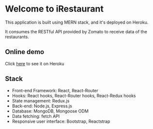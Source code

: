 # Welcome to iRestaurant

This application is built using MERN stack, and it's deployed on Heroku.

It consumes the RESTful API provided by Zomato to receive data of the restaurants.

## Online demo

Click [here](https://yanyan-mern-irestaurant.herokuapp.com) to see it on Heroku


## Stack

* Front-end Framework: React, React-Router
* Hooks: React hooks, React-Router hooks, React-Redux hooks
* State management: Redux.js
* Back-end: Node.js, Express.js
* Database: MongoDB, Mongoose ODM
* Data fetching: fetch API
* Responsive user interface: Bootstrap, Reactstrap
